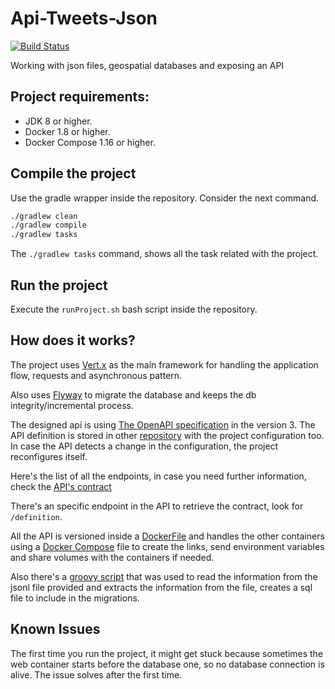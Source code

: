 # Api-Tweets-Json

[![Build Status](https://travis-ci.org/jresendiz27/Api-Tweets-Json.svg?branch=master)](https://travis-ci.org/jresendiz27/Api-Tweets-Json)

Working with json files, geospatial databases and exposing an API

## Project requirements:

* JDK 8 or higher.
* Docker 1.8 or higher.
* Docker Compose 1.16 or higher.

## Compile the project

Use the gradle wrapper inside the repository. Consider the next command.

```bash
./gradlew clean
./gradlew compile
./gradlew tasks
```

The `./gradlew tasks` command, shows all the task related with the project.


## Run the project

Execute the `runProject.sh` bash script inside the repository.

## How does it works?

The project uses [Vert.x](http://vertx.io/) as the main framework for handling the application flow, requests and asynchronous pattern.
 
Also uses [Flyway](https://flywaydb.org/) to migrate the database and keeps the db integrity/incremental process.

The designed api is using [The OpenAPI specification](https://github.com/OAI/OpenAPI-Specification) in the version 3. 
The API definition is stored in other [repository](https://github.com/jresendiz27/Api-Tweets-Config) with the project configuration too.
In case the API detects a change in the configuration, the project reconfigures itself.

Here's the list of all the endpoints, in case you need further information, check the [API's contract](https://github.com/jresendiz27/Api-Tweets-Config/blob/master/api-contract.yml) 

There's an specific endpoint in the API to retrieve the contract, look for `/definition`.

All the API is versioned inside a [DockerFile](./Dockerfile) and handles the other containers using a [Docker Compose](./docker-compose.yml) file to create the links, send environment variables and share volumes with the containers if needed.

Also there's a [groovy script](./src/main/groovy/mx/jresendiz/tweet/scripts/TweetFileParser.groovy) that was used to read the information from the jsonl file provided and extracts the information from the file, creates a sql file to include in the migrations.

## Known Issues

The first time you run the project, it might get stuck because sometimes the web container starts before the database one, so no database connection is alive. The issue solves after the first time.
